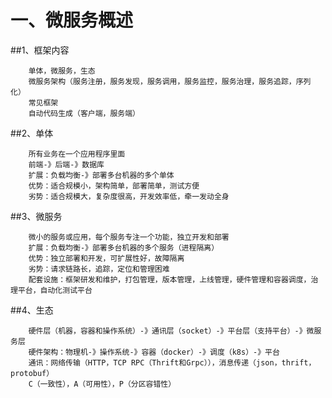 # 一、微服务概述

##1、框架内容
    
        单体，微服务，生态 
        微服务架构（服务注册，服务发现，服务调用，服务监控，服务治理，服务追踪，序列化）
        常见框架
        自动代码生成（客户端，服务端）
        
##2、单体

        所有业务在一个应用程序里面
        前端-》后端-》数据库
        扩展：负载均衡-》部署多台机器的多个单体
        优势：适合规模小，架构简单，部署简单，测试方便
        劣势：适合规模大，复杂度很高，开发效率低，牵一发动全身
    
##3、微服务

        微小的服务或应用，每个服务专注一个功能，独立开发和部署
        扩展：负载均衡-》部署多台机器的多个服务（进程隔离）
        优势：独立部署和开发，可扩展性好，故障隔离
        劣势：请求链路长，追踪，定位和管理困难
        配套设施：框架研发和维护，打包管理，版本管理，上线管理，硬件管理和容器调度，治理平台，自动化测试平台
    
##4、生态

        硬件层（机器，容器和操作系统）-》通讯层（socket）-》平台层（支持平台）-》微服务层
        硬件架构：物理机-》操作系统-》容器（docker）-》调度（k8s）-》平台
        通讯：网络传输（HTTP，TCP RPC（Thrift和Grpc）），消息传递（json，thrift，protobuf）
        C（一致性），A（可用性），P（分区容错性）     